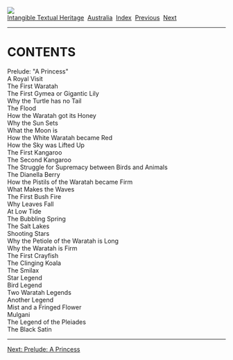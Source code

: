 [![](../../cdshop/ithlogo.png)](../../index)  
[Intangible Textual Heritage](../../index)  [Australia](../index) 
[Index](index)  [Previous](peck00)  [Next](peck02) 

------------------------------------------------------------------------

# CONTENTS

Prelude: "A Princess"  
A Royal Visit  
The First Waratah  
The First Gymea or Gigantic Lily  
Why the Turtle has no Tail  
The Flood  
How the Waratah got its Honey  
Why the Sun Sets  
What the Moon is  
How the White Waratah became Red  
How the Sky was Lifted Up  
The First Kangaroo  
The Second Kangaroo  
The Struggle for Supremacy between Birds and Animals  
The Dianella Berry  
How the Pistils of the Waratah became Firm  
What Makes the Waves  
The First Bush Fire  
Why Leaves Fall  
At Low Tide  
The Bubbling Spring  
The Salt Lakes  
Shooting Stars  
Why the Petiole of the Waratah is Long  
Why the Waratah is Firm  
The First Crayfish  
The Clinging Koala  
The Smilax  
Star Legend  
Bird Legend  
Two Waratah Legends  
Another Legend  
Mist and a Fringed Flower  
Mulgani  
The Legend of the Pleiades  
The Black Satin

------------------------------------------------------------------------

[Next: Prelude: A Princess](peck02)
